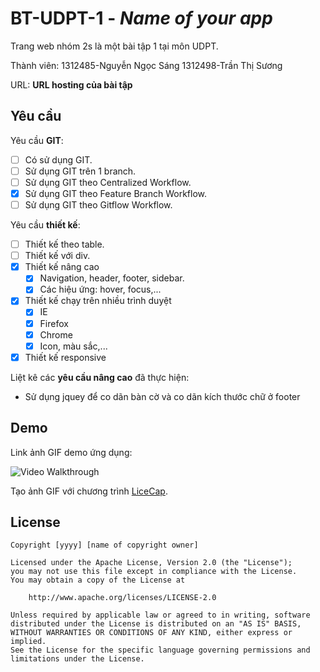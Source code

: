 ﻿# BT-UDPT-1 - *Name of your app*

Trang web nhóm 2s là một bài tập 1 tại môn UDPT.

Thành viên: 	1312485-Nguyễn Ngọc Sáng
		1312498-Trần Thị Sương

URL: **URL hosting của bài tập**

## Yêu cầu

Yêu cầu **GIT**:

* [ ] Có sử dụng GIT.
* [ ] Sử dụng GIT trên 1 branch.
* [ ] Sử dụng GIT theo Centralized Workflow.
* [X] Sử dụng GIT theo Feature Branch Workflow.
* [ ] Sử dụng GIT theo Gitflow Workflow.

Yêu cầu **thiết kế**:

* [ ] Thiết kế theo table.
* [ ] Thiết kế với div.
* [X] Thiết kế nâng cao
    * [X] Navigation, header, footer, sidebar.
    * [X] Các hiệu ứng: hover, focus,...
* [X] Thiết kế chạy trên nhiều trình duyệt
    * [X] IE
    * [X] Firefox
    * [X] Chrome
    * [X] Icon, màu sắc,...
* [X] Thiết kế responsive

Liệt kê các **yêu cầu nâng cao** đã thực hiện:
+ Sử dụng jquey để co dãn bàn cờ và co dãn kích thước chữ ở footer

## Demo

Link ảnh GIF demo ứng dụng:

![Video Walkthrough](demo.gif)

Tạo ảnh GIF với chương trình [LiceCap](http://www.cockos.com/licecap/).


## License

    Copyright [yyyy] [name of copyright owner]

    Licensed under the Apache License, Version 2.0 (the "License");
    you may not use this file except in compliance with the License.
    You may obtain a copy of the License at

        http://www.apache.org/licenses/LICENSE-2.0

    Unless required by applicable law or agreed to in writing, software
    distributed under the License is distributed on an "AS IS" BASIS,
    WITHOUT WARRANTIES OR CONDITIONS OF ANY KIND, either express or implied.
    See the License for the specific language governing permissions and
    limitations under the License.
